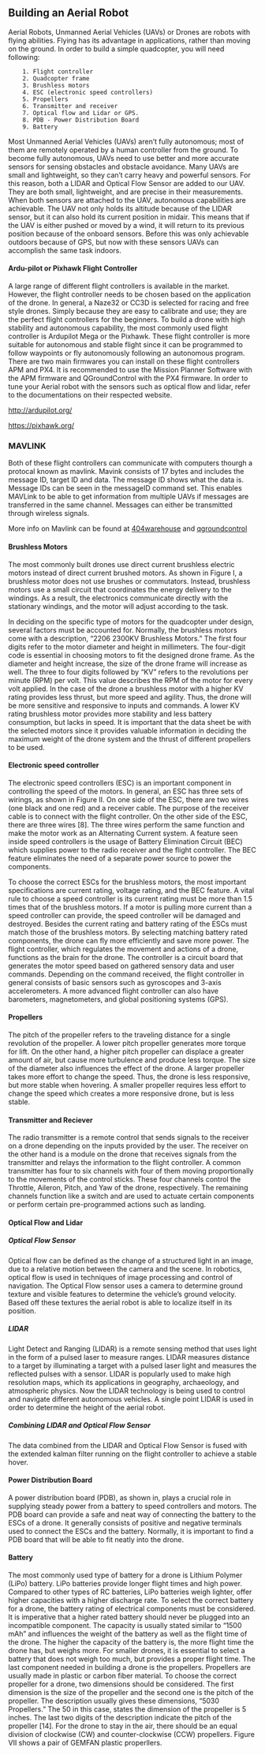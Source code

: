 ## Building an Aerial Robot

Aerial Robots, Unmanned Aerial Vehicles (UAVs) or Drones are robots with flying abilities. Flying has its advantage in applications, rather than moving on the ground. In order to build a simple quadcopter, you will need following:

		1. Flight controller
		2. Quadcopter frame
		3. Brushless motors
		4. ESC (electronic speed controllers)
		5. Propellers
		6. Transmitter and receiver
		7. Optical flow and Lidar or GPS.
		8. PDB - Power Distribution Board
		9. Battery

Most Unmanned Aerial Vehicles (UAVs) aren’t fully autonomous; most of them are remotely operated by a human controller from the ground. To become fully autonomous, UAVs need to use better and more accurate sensors for sensing obstacles and obstacle avoidance.  Many UAVs are small and lightweight, so they can’t carry heavy and powerful sensors. For this reason, both a LIDAR and Optical Flow Sensor are added to our UAV. They are both small, lightweight, and are precise in their measurements. When both sensors are attached to the UAV, autonomous capabilities are achievable. The UAV not only holds its altitude because of the LIDAR sensor, but it can also hold its current position in midair. This means that if the UAV is either pushed or moved by a wind, it will return to its previous position because of the onboard sensors. Before this was only achievable outdoors because of GPS, but now with these sensors UAVs can accomplish the same task indoors. 


#### Ardu-pilot or Pixhawk Flight Controller

A large range of different flight controllers is available in the market. However, the flight controller needs to be chosen based on the application of the drone. In general, a Naze32 or CC3D is selected for racing and free style drones. Simply because they are easy to calibrate and use; they are the perfect flight controllers for the beginners. To build a drone with high stability and autonomous capability, the most commonly used flight controller is Ardupilot Mega or the Pixhawk. These flight controller is more suitable for autonomous and stable flight since it can be programmed to follow waypoints or fly autonomously following an autonomous program. There are two main firmwares you can install on these flight controllers APM and PX4. It is recommended to use the Mission Planner Software with the APM firmware and QGroundControl with the PX4 firmware. In order to tune your Aerial robot with the sensors such as optical flow and lidar, refer to the documentations on their respected website.

http://ardupilot.org/

https://pixhawk.org/


### MAVLINK

Both of these flight controllers can communicate with computers thourgh a protocal known as mavlink. 
Mavink consists of 17 bytes and includes the message ID, target ID and data. The message ID shows what the data is. Message IDs can be seen in the messageID command set.
This enables MAVLink to be able to get information from multiple UAVs if messages are transferred in the same channel. Messages can either be transmitted through wireless signals.

More info on Mavlink can be found at [404warehouse](https://404warehouse.net/2015/12/20/autopilot-offboard-control-using-mavros-package-on-ros/) and [qgroundcontrol](http://qgroundcontrol.org/mavlink/start)

#### Brushless Motors

The most commonly built drones use direct current brushless electric motors instead of direct current brushed motors. As shown in Figure I, a brushless motor does not use brushes or commutators. Instead, brushless motors use a small circuit that coordinates the energy delivery to the windings. As a result, the electronics communicate directly with the stationary windings, and the motor will adjust according to the task. 

In deciding on the specific type of motors for the quadcopter under design, several factors must be accounted for. Normally, the brushless motors come with a description, “2206 2300KV Brushless Motors.” The first four digits refer to the motor diameter and height in millimeters. The four-digit code is essential in choosing motors to fit the designed drone frame. As the diameter and height increase, the size of the drone frame will increase as well. The three to four digits followed by “KV” refers to the revolutions per minute (RPM) per volt. This value describes the RPM of the motor for every volt applied. In the case of the drone a brushless motor with a higher KV rating provides less thrust, but more speed and agility. Thus, the drone will be more sensitive and responsive to inputs and commands. A lower KV rating brushless motor provides more stability and less battery consumption, but lacks in speed. 
It is important that the data sheet be with the selected motors since it provides valuable information in deciding the maximum weight of the drone system and the thrust of different propellers to be used. 

#### Electronic speed controller

The electronic speed controllers (ESC) is an important component in controlling the speed of the motors. In general, an ESC has three sets of wirings, as shown in Figure II. On one side of the ESC, there are two wires (one black and one red) and a receiver cable. The purpose of the receiver cable is to connect with the flight controller. On the other side of the ESC, there are three wires [8]. The three wires perform the same function and make the motor work as an Alternating Current system. A feature seen inside speed controllers is the usage of Battery Elimination Circuit (BEC) which supplies power to the radio receiver and the flight controller. The BEC feature eliminates the need of a separate power source to power the components.

To choose the correct ESCs for the brushless motors, the most important specifications are current rating, voltage rating, and the BEC feature. A vital rule to choose a speed controller is its current rating must be more than 1.5 times that of the brushless motors. If a motor is pulling more current than a speed controller can provide, the speed controller will be damaged and destroyed. Besides the current rating and battery rating of the ESCs must match those of the brushless motors. By selecting matching battery rated components, the drone can fly more efficiently and save more power. 
The flight controller, which regulates the movement and actions of a drone, functions as the brain for the drone. The controller is a circuit board that generates the motor speed based on gathered sensory data and user commands. Depending on the command received, the flight controller in general consists of basic sensors such as gyroscopes and 3-axis accelerometers. A more advanced flight controller can also have barometers, magnetometers, and global positioning systems (GPS).


#### Propellers

The pitch of the propeller refers to the traveling distance for a single revolution of the propeller. A lower pitch propeller generates more torque for lift. On the other hand, a higher pitch propeller can displace a greater amount of air, but cause more turbulence and produce less torque. The size of the diameter also influences the effect of the drone. A larger propeller takes more effort to change the speed. Thus, the drone is less responsive, but more stable when hovering. A smaller propeller requires less effort to change the speed which creates a more responsive drone, but is less stable.

#### Transmitter and Reciever

The radio transmitter is a remote control that sends signals to the receiver on a drone depending on the inputs provided by the user. The receiver on the other hand is a module on the drone that receives signals from the transmitter and relays the information to the flight controller. A common transmitter has four to six channels with four of them moving proportionally to the movements of the control sticks. These four channels control the Throttle, Aileron, Pitch, and Yaw of the drone, respectively.  The remaining channels function like a switch and are used to actuate certain components or perform certain pre-programmed actions such as landing. 

#### Optical Flow and Lidar

##### Optical Flow Sensor
Optical flow can be defined as the change of a structured light in an image, due to a relative motion between the camera and the scene. In robotics, optical flow is used in techniques of image processing and control of navigation. The Optical Flow sensor uses a camera to determine ground texture and visible features to determine the vehicle’s ground velocity. Based off these textures the aerial robot is able to localize itself in its position.

##### LIDAR 
Light Detect and Ranging (LIDAR) is a remote sensing method that uses light in the form of a pulsed laser to measure ranges. LIDAR measures distance to a target by illuminating a target with a pulsed laser light and measures the reflected pulses with a sensor. LIDAR is popularly used to make high resolution maps, which its applications in geography, archaeology, and atmospheric physics. Now the LIDAR technology is being used to control and navigate different autonomous vehicles. A single point LIDAR is used in order to determine the height of the aerial robot.

##### Combining LIDAR and Optical Flow Sensor
The data combined from the LIDAR and Optical Flow Sensor is fused with the extended kalman filter running on the flight controller to achieve a stable hover.


#### Power Distribution Board

A power distribution board (PDB), as shown in, plays a crucial role in supplying steady power from a battery to speed controllers and motors. The PDB board can provide a safe and neat way of connecting the battery to the ESCs of a drone. It generally consists of positive and negative terminals used to connect the ESCs and the battery.  Normally, it is important to find a PDB board that will be able to fit neatly into the drone.


#### Battery

The most commonly used type of battery for a drone is Lithium Polymer (LiPo) battery. LiPo batteries provide longer flight times and high power. Compared to other types of RC batteries, LiPo batteries weigh lighter, offer higher capacities with a higher discharge rate. 
To select the correct battery for a drone, the battery rating of electrical components must be considered. It is imperative that a higher rated battery should never be plugged into an incompatible component. The capacity is usually stated similar to “1500 mAh” and influences the weight of the battery as well as the flight time of the drone. The higher the capacity of the battery is, the more flight time the drone has, but weighs more. For smaller drones, it is essential to select a battery that does not weigh too much, but provides a proper flight time.
The last component needed in building a drone is the propellers. Propellers are usually made in plastic or carbon fiber material. To choose the correct propeller for a drone, two dimensions should be considered. The first dimension is the size of the propeller and the second one is the pitch of the propeller. The description usually gives these dimensions, “5030 Propellers.” The 50 in this case, states the dimension of the propeller is 5 inches. The last two digits of the description indicate the pitch of the propeller [14]. For the drone to stay in the air, there should be an equal division of clockwise (CW) and counter-clockwise (CCW) propellers. Figure VII shows a pair of GEMFAN plastic properllers.

